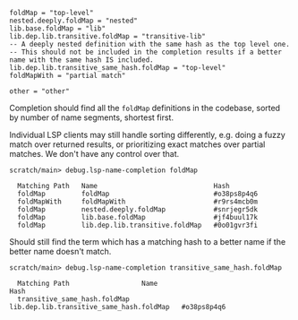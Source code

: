``` unison
foldMap = "top-level"
nested.deeply.foldMap = "nested"
lib.base.foldMap = "lib"
lib.dep.lib.transitive.foldMap = "transitive-lib"
-- A deeply nested definition with the same hash as the top level one.
-- This should not be included in the completion results if a better name with the same hash IS included.
lib.dep.lib.transitive_same_hash.foldMap = "top-level"
foldMapWith = "partial match"

other = "other"
```

Completion should find all the `foldMap` definitions in the codebase,
sorted by number of name segments, shortest first.

Individual LSP clients may still handle sorting differently, e.g. doing a fuzzy match over returned results, or
prioritizing exact matches over partial matches. We don't have any control over that.

``` ucm
scratch/main> debug.lsp-name-completion foldMap

  Matching Path   Name                             Hash
  foldMap         foldMap                          #o38ps8p4q6
  foldMapWith     foldMapWith                      #r9rs4mcb0m
  foldMap         nested.deeply.foldMap            #snrjegr5dk
  foldMap         lib.base.foldMap                 #jf4buul17k
  foldMap         lib.dep.lib.transitive.foldMap   #0o01gvr3fi

```
Should still find the term which has a matching hash to a better name if the better name doesn't match.

``` ucm
scratch/main> debug.lsp-name-completion transitive_same_hash.foldMap

  Matching Path                  Name                                       Hash
  transitive_same_hash.foldMap   lib.dep.lib.transitive_same_hash.foldMap   #o38ps8p4q6

```
